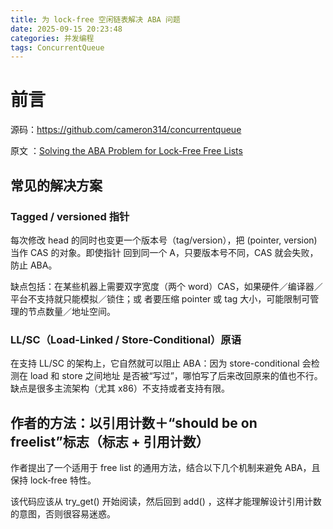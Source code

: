 ```yaml
---
title: 为 lock-free 空闲链表解决 ABA 问题
date: 2025-09-15 20:23:48
categories: 并发编程
tags: ConcurrentQueue
---
```


# 前言

源码：https://github.com/cameron314/concurrentqueue

原文
：[Solving the ABA Problem for Lock-Free Free Lists](https://moodycamel.com/blog/2014/solving-the-aba-problem-for-lock-free-free-lists)

## 常见的解决方案

### Tagged / versioned 指针

每次修改 head 的同时也变更一个版本号（tag/version），把 (pointer, version) 当作 CAS 的对象。即使指针
回到同一个 A，只要版本号不同，CAS 就会失败，防止 ABA。

缺点包括：在某些机器上需要双字宽度（两个 word）CAS，如果硬件／编译器／平台不支持就只能模拟／锁住；或
者要压缩 pointer 或 tag 大小，可能限制可管理的节点数量／地址空间。

### LL/SC（Load-Linked / Store-Conditional）原语

在支持 LL/SC 的架构上，它自然就可以阻止 ABA：因为 store-conditional 会检测在 load 和 store 之间地址
是否被“写过”，哪怕写了后来改回原来的值也不行。缺点是很多主流架构（尤其 x86）不支持或者支持有限。

## 作者的方法：以引用计数＋“should be on freelist”标志（标志 + 引用计数）

作者提出了一个适用于 free list 的通用方法，结合以下几个机制来避免 ABA，且保持 lock‐free 特性。

该代码应该从 try_get() 开始阅读，然后回到 add() ，这样才能理解设计引用计数的意图，否则很容易迷惑。